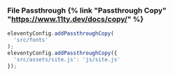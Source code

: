 ### File Passthrough {% link "Passthrough Copy" "https://www.11ty.dev/docs/copy/" %}

```js
eleventyConfig.addPassthroughCopy(
  'src/fonts'
);
eleventyConfig.addPassthroughCopy({
  'src/assets/site.js': 'js/site.js'
});
```
